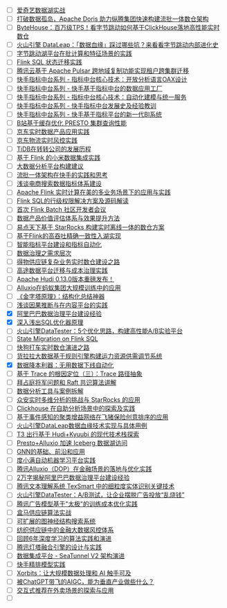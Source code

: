 - [ ] [爱奇艺数据湖实战](https://mp.weixin.qq.com/s/jI7ClmtJzI8NK6IAzplZZg)
- [ ] [打破数据孤岛，Apache Doris 助力纵腾集团快速构建流批一体数仓架构](https://mp.weixin.qq.com/s/3HG9pka3aabj2zmZRTvYMg)
- [ ] [ByteHouse：百万级TPS！看字节跳动如何基于ClickHouse落地高性能实时数仓](https://mp.weixin.qq.com/s/iOQHtymGwwIzeNCgDCKR5g)
- [ ] [火山引擎 DataLeap：「数据血缘」踩过哪些坑？来看看字节跳动内部进化史](https://mp.weixin.qq.com/s/rE7HcrGIOEyGx61MLgXkLg)
- [ ] [字节跳动湖平台在批计算和特征场景的实践](https://mp.weixin.qq.com/s/gTPpNrq4nqZz3lx22ttOCg)
- [ ] [Flink SQL 状态迁移实践](https://mp.weixin.qq.com/s/HLq4tpSP59tQMC_TcvGaRw)
- [ ] [腾讯云基于 Apache Pulsar 跨地域复制功能实现租户跨集群迁移](https://mp.weixin.qq.com/s/3-rqsTLw2jurQVJy8pWqBg)
- [ ] [快手指标中台系列 - 指标中台核心技术：开放分析语言OAX设计](https://mp.weixin.qq.com/s/9I_Z2wjtWAZtB9ce-Bqj1Q)
- [ ] [快手指标中台系列 - 快手基于指标中台的数据应用工厂](https://mp.weixin.qq.com/s/BTYLuXDj4txbnLVilhS_Vw)
- [ ] [快手指标中台系列 - 指标中台核心技术：自动化建模与统一服务](https://mp.weixin.qq.com/s/HcCGMYLCLlJxJ0pA97qQWQ)
- [ ] [快手指标中台系列 - 快手指标中台发展史及经验教训](https://mp.weixin.qq.com/s/jksHriHtQpDup7JIVHT0TQ)
- [ ] [快手指标中台系列 - 快手基于指标平台的新一代BI系统](https://mp.weixin.qq.com/s/5h4lStDJSar-iUJlqkejyg)
- [ ] [B站基于缓存优化 PRESTO 集群查询性能](https://mp.weixin.qq.com/s/NmTaJjE0UqYHh2Q4_HqSog)
- [ ] [京东实时数据产品应用实践](https://mp.weixin.qq.com/s/HE8fmOcNqCsWO2EGj7y2eQ)
- [ ] [京东物流实时风控实践](https://mp.weixin.qq.com/s/JGbEsuLfNQsgB5YYZmDBJA)
- [ ] [TiDB在转转公司的发展历程](https://mp.weixin.qq.com/s/Ug6qrT6fmItb5OOqXL0dVA)
- [ ] [基于 Flink 的小米数据集成实践](https://mp.weixin.qq.com/s/wNrHTRCP44BWkOhCKzIeSA)
- [ ] [大数据分析平台构建建议](https://mp.weixin.qq.com/s/J6PGpldt-5XFyaXiOoSH-A)
- [ ] [流批一体架构在快手的实践和思考](https://mp.weixin.qq.com/s/jE634yQXyHAE1tPyBa1Asw)
- [ ] [浅谈电商搜索数据指标体系建设](https://mp.weixin.qq.com/s/AknSXKM7MJQn3VTPcCMWfw)
- [ ] [Apache Flink 实时计算在美的多业务场景下的应用与实践](https://mp.weixin.qq.com/s/9zbSflHsIaTukBLFMRcEnQ)
- [ ] [Flink SQL的行级权限解决方案及源码解读](https://mp.weixin.qq.com/s/QAshBraW7PkLxYdfvBDirg)
- [ ] [首次 Flink Batch 社区开发者会议](https://mp.weixin.qq.com/s/vByXmlJGYjwhy7o5-xP9-A)
- [ ] [数据产品价值评估体系与效果提升方法](https://mp.weixin.qq.com/s/vn9UmD823xlhss0K8ExkzA)
- [ ] [易点天下基于 StarRocks 构建实时离线一体的数仓方案](https://mp.weixin.qq.com/s/wjGUqMKIn1NQjVYm20QV0w)
- [ ] [基于Flink的高吞吐精确一致性入湖实现](https://mp.weixin.qq.com/s/_FzjOdlF5QtDX-b9ZStZdQ)
- [ ] [智能指标平台建设和指标自动化](https://mp.weixin.qq.com/s/OT8agfUWmZDHR-b9E_1UKw)
- [ ] [数据治理之需求层次](https://mp.weixin.qq.com/s/HeHuh4t4goqJbLcC3q4xhQ)
- [ ] [得物供应链复杂业务实时数仓建设之路](https://mp.weixin.qq.com/s/4StnjSWpd4rO_GiajmPA6Q)
- [ ] [高途数据平台迁移与成本治理实践](https://mp.weixin.qq.com/s/Pdwn52hxw4ZJ0dymIx1Z-g)
- [ ] [Apache Hudi 0.13.0版本重磅发布！](https://mp.weixin.qq.com/s/kNZKAKcV2mE0Ow3mOrwdnA)
- [ ] [Alluxio在蚂蚁集团大规模训练中的应用](https://mp.weixin.qq.com/s/6jCYG63e1jQE8qq8QRAClQ)
- [ ] [《金字塔原理》：结构化总结神器](https://mp.weixin.qq.com/s/01qdff7ewKewC9KHRoU42g)
- [ ] [浅谈因果推断与在内容平台的实践](https://mp.weixin.qq.com/s/uSfMU_xU_TE-J5jM7EX7XA)
- [x] [阿里巴巴数据治理平台建设经验](https://smartsi.blog.csdn.net/article/details/129099864)
- [x] [深入浅出SQL优化器原理](https://smartsi.blog.csdn.net/article/details/128989106)
- [ ] [火山引擎DataTester：5个优化思路，构建高性能A/B实验平台](https://mp.weixin.qq.com/s/eRGxZMmF7NqqL14liqO51w)
- [ ] [State Migration on Flink SQL](https://mp.weixin.qq.com/s/89HHs_lwh8aFVh657iFBUQ)
- [ ] [快狗打车实时数仓演进之路](https://mp.weixin.qq.com/s/NxKcomp6g1bc8iXmnF3QqA)
- [ ] [货拉拉大数据基于规则引擎构建运力资源供需调节系统](https://mp.weixin.qq.com/s/8aUOczAdu1wXJfxhngY3_A)
- [x] [数据降本利器：无用数据下线自动化](https://smartsi.blog.csdn.net/article/details/130119357)
- [ ] [基于 Trace 的根因定位（三）：Trace 路径抽象](https://mp.weixin.qq.com/s/21ydJWum1_FWKlNOtsMuYg)
- [ ] [拜占庭将军问题和 Raft 共识算法讲解](https://mp.weixin.qq.com/s/Vc0PHcJ-UKlYi7uf-Uxe-g)
- [ ] [数据分析工具与案例拆解](https://mp.weixin.qq.com/s/wpGC89qOO6AVdfJkbB_vKA)
- [ ] [众安实时多维分析的挑战与 StarRocks 的应用](https://mp.weixin.qq.com/s/FJmo-1OgsVXllIioJrsyVw)
- [ ] [Clickhouse 在自助分析场景中的探索及实践](https://mp.weixin.qq.com/s/wEXS0xj98j3_qTKuqPc7oA)
- [ ] [基于事件感知的聚类增益网络在飞猪保险创意排序的应用](https://mp.weixin.qq.com/s/P6tPVpA6dyEvHPXJv7hDkg)
- [ ] [火山引擎DataLeap数据血缘技术实现与具体用例](https://mp.weixin.qq.com/s/VPGoM20Mc1ejQWDpyk5ZJw)
- [ ] [T3 出行基于 Hudi+Kyuubi 的现代技术栈探索](https://mp.weixin.qq.com/s/itCTCoSM-YcaZvPQWNIBvA)
- [ ] [Presto+Alluxio 加速 Iceberg 数据湖访问](https://mp.weixin.qq.com/s/p2ZiglnDvaQDv-5NbfhToQ)
- [ ] [GNN的基础、前沿和应用](https://mp.weixin.qq.com/s/_Hj9n8nd6sFfm7OMtZRlNw)
- [ ] [度小满自动机器学习平台实践](https://mp.weixin.qq.com/s/7V56pWKs5uNM8H5S5uAQRg)
- [ ] [腾讯Alluxio（DOP）在金融场景的落地与优化实践](https://mp.weixin.qq.com/s/FscliZFo08WOfk0gs_eprQ)
- [ ] [2万字揭秘阿里巴巴数据治理平台建设经验](https://mp.weixin.qq.com/s/g5aQVHMUVkSrEO6QWDI1yw)
- [ ] [腾讯文本理解系统 TexSmart 中的细粒度实体识别关键技术](https://mp.weixin.qq.com/s/RYFHrrgh4eRyQv53DohE-g)
- [ ] [火山引擎DataTester：A/B测试，让企业摆脱广告投放“乱烧钱”](https://mp.weixin.qq.com/s/SFfMm2wipaQFxypCnSCoCQ)
- [ ] [腾讯广告模型基于"太极"的训练成本优化实践](https://mp.weixin.qq.com/s/nLGgtmOEy1v1Er_dQDq9hg)
- [ ] [盒马供应链算法实战](https://mp.weixin.qq.com/s/LNQi5Is-_yRsj9HoI1YEtw)
- [ ] [可扩展的图神经结构搜索系统](https://mp.weixin.qq.com/s/eF7aSkzFQSR-cashSVEVtg)
- [ ] [纺织供应链中的金融大数据风控体系](https://mp.weixin.qq.com/s/p-iNbOACdzv51zcD3c165w)
- [ ] [回顾6年深度学习的算法实践和演进](https://mp.weixin.qq.com/s/gFle9Oqp_L_9fc4YBGMEug)
- [ ] [腾讯灯塔融合引擎的设计与实践](https://mp.weixin.qq.com/s/30AbNYc4ugfyQUFBu6EhlQ)
- [ ] [数据集成平台 - SeaTunnel V2 架构演进](https://mp.weixin.qq.com/s/k1SEMF3_R1yc_i3pebkmRw)
- [ ] [快手精排模型实践](https://mp.weixin.qq.com/s/SsgVqei9sL5y7N1GUXOJLg)
- [ ] [Xorbits：让大规模数据处理和 AI 触手可及](https://mp.weixin.qq.com/s/ZHqrGicDyuno_m9kvVid0w)
- [ ] [被ChatGPT带飞的AIGC，能为垂直产业做些什么？](https://mp.weixin.qq.com/s/ORZ8Oe33-WoHIn0iLvaXlg)
- [ ] [交互式推荐在外卖场景的探索与应用](https://mp.weixin.qq.com/s/SwR1-mAtqjwsnJVy3UiMnA)
- [ ] []()
